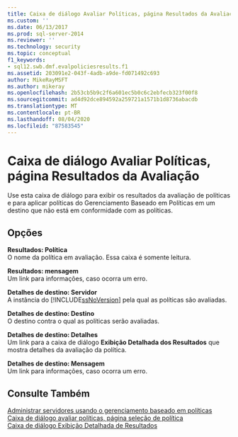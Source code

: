 ```yaml
---
title: Caixa de diálogo Avaliar Políticas, página Resultados da Avaliação | Microsoft Docs
ms.custom: ''
ms.date: 06/13/2017
ms.prod: sql-server-2014
ms.reviewer: ''
ms.technology: security
ms.topic: conceptual
f1_keywords:
- sql12.swb.dmf.evalpoliciesresults.f1
ms.assetid: 203091e2-043f-4adb-a9de-fd071492c693
author: MikeRayMSFT
ms.author: mikeray
ms.openlocfilehash: 2b53cb5b9c2f6a601ec5b0c6c2ebfecb323f00f8
ms.sourcegitcommit: ad4d92dce894592a259721a1571b1d8736abacdb
ms.translationtype: MT
ms.contentlocale: pt-BR
ms.lasthandoff: 08/04/2020
ms.locfileid: "87583545"
---
```

# <a name="evaluate-policies-dialog-box-evaluation-results-page"></a>Caixa de diálogo Avaliar Políticas, página Resultados da Avaliação
  Use esta caixa de diálogo para exibir os resultados da avaliação de políticas e para aplicar políticas do Gerenciamento Baseado em Políticas em um destino que não está em conformidade com as políticas.  
  
## <a name="options"></a>Opções  
 **Resultados: Política**  
 O nome da política em avaliação. Essa caixa é somente leitura.  
  
 **Resultados: mensagem**  
 Um link para informações, caso ocorra um erro.  
  
 **Detalhes de destino: Servidor**  
 A instância do [!INCLUDE[ssNoVersion](../../includes/ssnoversion-md.md)] pela qual as políticas são avaliadas.  
  
 **Detalhes de destino: Destino**  
 O destino contra o qual as políticas serão avaliadas.  
  
 **Detalhes de destino: Detalhes**  
 Um link para a caixa de diálogo **Exibição Detalhada dos Resultados** que mostra detalhes da avaliação da política.  
  
 **Detalhes de destino: Mensagem**  
 Um link para informações, caso ocorra um erro.  
  
## <a name="see-also"></a>Consulte Também  
 [Administrar servidores usando o gerenciamento baseado em políticas](administer-servers-by-using-policy-based-management.md)   
 [Caixa de diálogo avaliar políticas, página seleção de política](evaluate-policies-dialog-box-policy-selection-page.md)   
 [Caixa de diálogo Exibição Detalhada de Resultados](results-detailed-view-dialog-box.md)  
  
  
